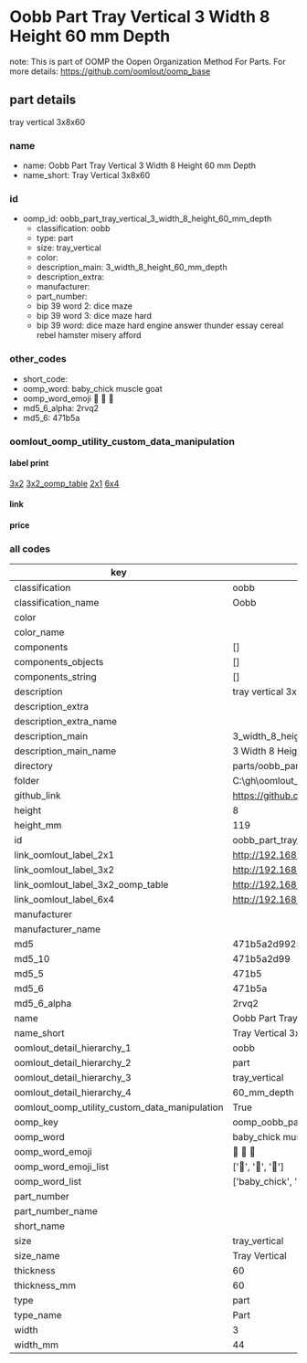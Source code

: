 # Oobb Part Tray Vertical 3 Width 8 Height 60 mm Depth  

note: This is part of OOMP the Oopen Organization Method For Parts. For more details: https://github.com/oomlout/oomp_base

##  part details
  



tray vertical 3x8x60



### name
* name: Oobb Part Tray Vertical 3 Width 8 Height 60 mm Depth
* name_short: Tray Vertical 3x8x60 
### id
* oomp_id: oobb_part_tray_vertical_3_width_8_height_60_mm_depth
  * classification: oobb
  * type: part
  * size: tray_vertical
  * color: 
  * description_main: 3_width_8_height_60_mm_depth
  * description_extra: 
  * manufacturer: 
  * part_number: 
  * bip 39 word 2: dice maze
  * bip 39 word 3: dice maze hard
  * bip 39 word: dice maze hard engine answer thunder essay cereal rebel hamster misery afford

### other_codes
* short_code: 
* oomp_word: baby_chick muscle goat
* oomp_word_emoji :baby_chick: :muscle: :goat:
* md5_6_alpha: 2rvq2
* md5_6: 471b5a






### oomlout_oomp_utility_custom_data_manipulation
#### label print
[3x2](http://192.168.1.245:1112/?label=oomp%202rvq2)
[3x2_oomp_table](http://192.168.1.108:1112/?label=oomp%202rvq2)
[2x1](http://192.168.1.242:1112/?label=oomp%202rvq2)
[6x4](http://192.168.1.55:1112/?label=oomp%202rvq2)    

#### link

                              

#### price







### all codes 
| key | value |  
| --- | --- |  
| classification | oobb |  
| classification_name | Oobb |  
| color |  |  
| color_name |  |  
| components | [] |  
| components_objects | [] |  
| components_string | [] |  
| description | tray vertical 3x8x60 |  
| description_extra |  |  
| description_extra_name |  |  
| description_main | 3_width_8_height_60_mm_depth |  
| description_main_name | 3 Width 8 Height 60 mm Depth |  
| directory | parts/oobb_part_tray_vertical_3_width_8_height_60_mm_depth |  
| folder | C:\gh\oomlout_oobb_version_4_generated_parts\parts\oobb_part_tray_vertical_3_width_8_height_60_mm_depth |  
| github_link | https://github.com/oomlout/oomlout_oomp_part_src/tree/main/parts/oobb_part_tray_vertical_3_width_8_height_60_mm_depth |  
| height | 8 |  
| height_mm | 119 |  
| id | oobb_part_tray_vertical_3_width_8_height_60_mm_depth |  
| link_oomlout_label_2x1 | http://192.168.1.242:1112/?label=oomp%202rvq2 |  
| link_oomlout_label_3x2 | http://192.168.1.245:1112/?label=oomp%202rvq2 |  
| link_oomlout_label_3x2_oomp_table | http://192.168.1.108:1112/?label=oomp%202rvq2 |  
| link_oomlout_label_6x4 | http://192.168.1.55:1112/?label=oomp%202rvq2 |  
| manufacturer |  |  
| manufacturer_name |  |  
| md5 | 471b5a2d992589a78604d4a6d26261eb |  
| md5_10 | 471b5a2d99 |  
| md5_5 | 471b5 |  
| md5_6 | 471b5a |  
| md5_6_alpha | 2rvq2 |  
| name | Oobb Part Tray Vertical 3 Width 8 Height 60 mm Depth |  
| name_short | Tray Vertical 3x8x60  |  
| oomlout_detail_hierarchy_1 | oobb |  
| oomlout_detail_hierarchy_2 | part |  
| oomlout_detail_hierarchy_3 | tray_vertical |  
| oomlout_detail_hierarchy_4 | 60_mm_depth |  
| oomlout_oomp_utility_custom_data_manipulation | True |  
| oomp_key | oomp_oobb_part_tray_vertical_3_width_8_height_60_mm_depth |  
| oomp_word | baby_chick muscle goat |  
| oomp_word_emoji | :baby_chick: :muscle: :goat: |  
| oomp_word_emoji_list | [':baby_chick:', ':muscle:', ':goat:'] |  
| oomp_word_list | ['baby_chick', 'muscle', 'goat'] |  
| part_number |  |  
| part_number_name |  |  
| short_name |  |  
| size | tray_vertical |  
| size_name | Tray Vertical |  
| thickness | 60 |  
| thickness_mm | 60 |  
| type | part |  
| type_name | Part |  
| width | 3 |  
| width_mm | 44 |  
